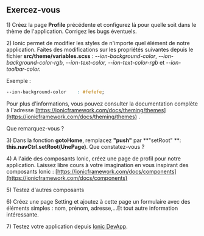 ## Exercez-vous

1\) Créez la page **Profile** précédente et configurez là pour quelle soit dans le thème de l'application. Corrigez les bugs éventuels.

2\) Ionic permet de modifier les styles de n'importe quel élément de notre application. Faites des modifications sur les propriétés suivantes depuis le fichier **src/theme/variables.scss** : _--ion-background-color_, _--ion-background-color-rgb_, _--ion-text-color, --ion-text-color-rgb_ et _--ion-toolbar-color._

Exemple :

```css
--ion-background-color    : #fefefe;
```

Pour plus d'informations, vous pouvez consulter la documentation complète à l'adresse [https://ionicframework.com/docs/theming/themes](https://ionicframework.com/docs/theming/themes) .

Que remarquez-vous ?

3\) Dans la fonction **gotoHome**, remplacez **"push"** par **"setRoot" **: **this.navCtrl.setRoot\(UnePage\)**. Que constatez-vous ?

4\) A l'aide des composants Ionic, créez une page de profil pour notre application. Laissez libre cours à votre imagination en vous inspirant des composants Ionic : [https://ionicframework.com/docs/components](https://ionicframework.com/docs/components)

5\) Testez d'autres composants

6\) Créez une page Setting et ajoutez à cette page un formulaire avec des éléments simples : nom, prénom, adresse,...Et tout autre information intéressante.

7\) Testez votre application depuis [Ionic DevApp](https://ionicframework.com/docs/appflow/devapp).

